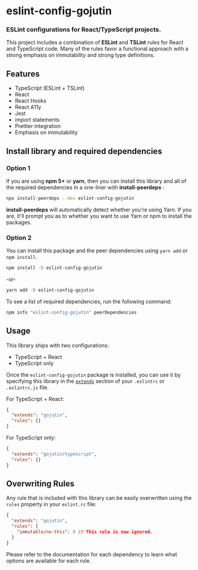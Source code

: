 # eslint-config-gojutin

### ESLint configurations for React/TypeScript projects.

This project includes a combination of **ESLint** and **TSLint** rules for React and TypeScript code. Many of the rules favor a functional approach with a strong emphasis on immutability and strong type definitions.

## Features

- TypeScript (ESLint + TSLint)
- React
- React Hooks
- React A11y
- Jest
- import statements
- Prettier integration
- Emphasis on immutability

## Install library and required dependencies

### Option 1

If you are using **npm 5+** or **yarn**, then you can install this library and all of the required dependencies in a one-liner with **install-peerdeps** :

```sh
npx install-peerdeps --dev eslint-config-gojutin
```

**install-peerdeps** will automatically detect whether you're using Yarn. If you are, it'll prompt you as to whether you want to use Yarn or npm to install the packages.

### Option 2

You can install this package and the peer dependencies using `yarn add` or `npm install`.

```sh
npm install -D eslint-config-gojutin
```

-or-

```sh
yarn add -D eslint-config-gojutin
```

To see a list of required dependencies, run the following command:

```sh
npm info "eslint-config-gojutin" peerDependencies
```

## Usage

This library ships with two configurations:

- TypeScript + React
- TypeScript only

Once the `eslint-config-gojutin` package is installed, you can use it by specifying this library in the [`extends`](http://eslint.org/docs/user-guide/configuring#extending-configuration-files) section of your `.eslintrc` or `.eslintrc.js` file.

For TypeScript + React:

```json
{
  "extends": "gojutin",
  "rules": {}
}
```

For TypeScript only:

```json
{
  "extends": "gojutin/typescript",
  "rules": {}
}
```

## Overwriting Rules

Any rule that is included with this library can be easily overwritten using the `rules` property in your `eslint.rc` file:

```json
{
  "extends": "gojutin",
  "rules": {
    "immutable/no-this": 0 // This rule is now ignored.
  }
}
```

Please refer to the documentation for each dependency to learn what options are available for each rule.
